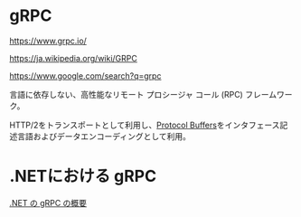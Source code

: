 # gRPC

https://www.grpc.io/

https://ja.wikipedia.org/wiki/GRPC

https://www.google.com/search?q=grpc

言語に依存しない、高性能なリモート プロシージャ コール (RPC) フレームワーク。

HTTP/2をトランスポートとして利用し、[Protocol Buffers](https://ja.wikipedia.org/wiki/Protocol_Buffers)をインタフェース記述言語およびデータエンコーディングとして利用。

# .NETにおける gRPC

[.NET の gRPC の概要](https://docs.microsoft.com/ja-jp/aspnet/core/grpc/?view=aspnetcore-6.0)

